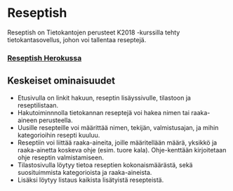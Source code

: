 # Reseptish

Reseptish on Tietokantojen perusteet K2018 -kurssilla tehty tietokantasovellus, johon voi tallentaa reseptejä.

### [Reseptish Herokussa](https://reseptish.herokuapp.com/)

## Keskeiset ominaisuudet 
- Etusivulla on linkit hakuun, reseptin lisäyssivulle, tilastoon ja reseptilistaan.
- Hakutoiminnnolla tietokannan reseptejä voi hakea nimen tai raaka-aineen perusteella.
- Uusille resepteille voi määrittää nimen, tekijän, valmistusajan, ja mihin kategorioihin resepti kuuluu.
- Reseptiin voi liittää raaka-aineita, joille määritellään määrä, yksikkö ja raaka-ainetta koskeva ohje (esim. tuore kala).
Ohje-kenttään kirjoitetaan ohje reseptin valmistamiseen.
- Tilastosivulla löytyy tietoa reseptien kokonaismäärästä, sekä suosituimmista kategorioista ja raaka-aineista.
- Lisäksi löytyy listaus kaikista lisätyistä resepteistä.




